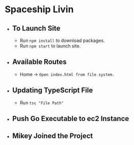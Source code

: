 # Spaceship Livin

- ## To Launch Site

  - Run `npm install` to download packages.
  - Run `npm start` to launch site.

- ## Available Routes

  - Home -> `Open index.html from file system.`

- ## Updating TypeScript File

  - Run `tsc "File Path"`

- ## Push Go Executable to ec2 Instance

- ## Mikey Joined the Project
